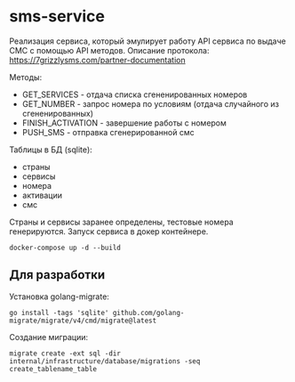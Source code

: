 # sms-service

Реализация сервиса, который эмулирует работу API сервиса по выдаче СМС с помощью API методов.
Описание протокола: https://7grizzlysms.com/partner-documentation

Методы:
- GET_SERVICES - отдача списка сгененированных номеров
- GET_NUMBER - запрос номера по условиям (отдача случайного из сгененированных)
- FINISH_ACTIVATION - завершение работы с номером 
- PUSH_SMS - отправка сгенерированной смс

Таблицы в БД (sqlite):
- страны
- сервисы
- номера
- активации
- смс

Страны и сервисы заранее определены, тестовые номера генерируются. 
Запуск сервиса в докер контейнере.
```shell
docker-compose up -d --build
```

## Для разработки
Установка golang-migrate:
```shell
go install -tags 'sqlite' github.com/golang-migrate/migrate/v4/cmd/migrate@latest
```
Создание миграции:
```shell
migrate create -ext sql -dir internal/infrastructure/database/migrations -seq create_tablename_table
```